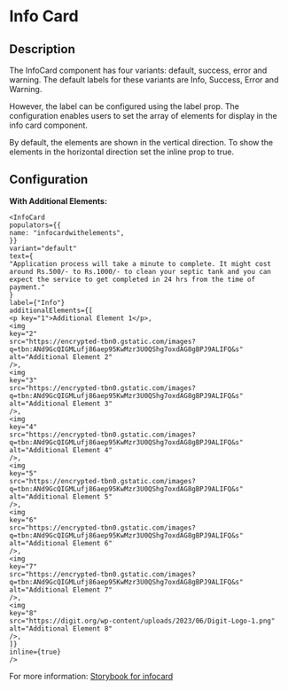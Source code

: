 # Info Card

## Description

The InfoCard component has four variants: default, success, error and warning. The default labels for these variants are Info, Success, Error and Warning.

However, the label can be configured using the label prop. The configuration enables users to set the array of elements for display in the info card component.

By default, the elements are shown in the vertical direction. To show the elements in the horizontal direction set the inline prop to true.

## Configuration

**With Additional Elements:**

```
<InfoCard
populators={{
name: "infocardwithelements",
}}
variant="default"
text={
"Application process will take a minute to complete. It might cost around Rs.500/- to Rs.1000/- to clean your septic tank and you can expect the service to get completed in 24 hrs from the time of payment."
}
label={"Info"}
additionalElements={[
<p key="1">Additional Element 1</p>,
<img
key="2"
src="https://encrypted-tbn0.gstatic.com/images?q=tbn:ANd9GcQIGMLufj86aep95KwMzr3U0QShg7oxdAG8gBPJ9ALIFQ&s"
alt="Additional Element 2"
/>,
<img
key="3"
src="https://encrypted-tbn0.gstatic.com/images?q=tbn:ANd9GcQIGMLufj86aep95KwMzr3U0QShg7oxdAG8gBPJ9ALIFQ&s"
alt="Additional Element 3"
/>,
<img
key="4"
src="https://encrypted-tbn0.gstatic.com/images?q=tbn:ANd9GcQIGMLufj86aep95KwMzr3U0QShg7oxdAG8gBPJ9ALIFQ&s"
alt="Additional Element 4"
/>,
<img
key="5"
src="https://encrypted-tbn0.gstatic.com/images?q=tbn:ANd9GcQIGMLufj86aep95KwMzr3U0QShg7oxdAG8gBPJ9ALIFQ&s"
alt="Additional Element 5"
/>,
<img
key="6"
src="https://encrypted-tbn0.gstatic.com/images?q=tbn:ANd9GcQIGMLufj86aep95KwMzr3U0QShg7oxdAG8gBPJ9ALIFQ&s"
alt="Additional Element 6"
/>,
<img
key="7"
src="https://encrypted-tbn0.gstatic.com/images?q=tbn:ANd9GcQIGMLufj86aep95KwMzr3U0QShg7oxdAG8gBPJ9ALIFQ&s"
alt="Additional Element 7"
/>,
<img
key="8"
src="https://digit.org/wp-content/uploads/2023/06/Digit-Logo-1.png"
alt="Additional Element 8"
/>,
]}
inline={true}
/>
```

For more information: [Storybook for infocard](https://unified-dev.digit.org/storybook/?path=/story/atom-groups-infocard--info)
